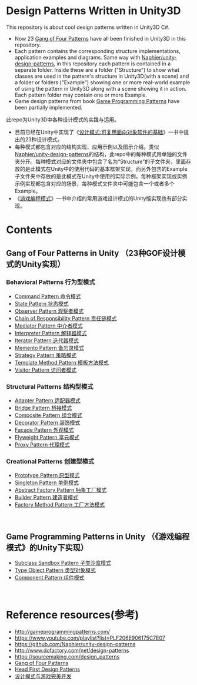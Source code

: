 # Design Patterns Written in Unity3D
This repository is about cool design patterns written in Unity3D C#. 
* Now 23 [Gang of Four Patterns] have all been finished in Unity3D in this repository.
* Each pattern contains the corresponding structure implementations, application examples and diagrams. Same way with [Naphier/unity-design-patterns], in this repository each pattern is contained in a separate folder. Inside these are a folder ("Structure") to show what classes are used in the pattern's structure in Unity3D(with a scene) and a folder or folders ("Example") showing one or more real-world example of using the pattern in Unity3D along with a scene showing it in action. Each pattern folder may contain one or more Example.
* Game design patterns from book [Game Programming Patterns] have been partially implemented.

此repo为Unity3D中各种设计模式的实践与运用。
* 目前已经在Unity中实现了《[设计模式:可复用面向对象软件的基础]》一书中提出的23种设计模式。
* 每种模式都包含对应的结构实现、应用示例以及图示介绍。类似[Naphier/unity-design-patterns]的结构，此repo中的每种模式用单独的文件夹分开。每种模式对应的文件夹中包含了名为“Structure”的子文件夹，里面存放的是此模式在Unity中的使用代码的基本框架实现，而另外包含的Example子文件夹中存放的是此模式在Unity中使用的实际示例。每种框架实现或实例示例实现都包含对应的场景，每种模式文件夹中可能包含一个或者多个Example。
* 《[游戏编程模式]》一书中介绍的常用游戏设计模式的Unity版实现也有部分实现。

# Contents
## Gang of Four Patterns in Unity （23种GOF设计模式的Unity实现）
### Behavioral Patterns 行为型模式
* [Command Pattern 命令模式]
* [State Pattern 状态模式]
* [Observer Pattern 观察者模式]
* [Chain of Responsibility Pattern 责任链模式]
* [Mediator Pattern 中介者模式]
* [Interpreter Pattern 解释器模式]
* [Iterator Pattern 迭代器模式]
* [Memento Pattern 备忘录模式]
* [Strategy Pattern 策略模式]
* [Template Method Pattern 模板方法模式]
* [Visitor Pattern 访问者模式]


### Structural Patterns 结构型模式
* [Adapter Pattern 适配器模式]
* [Bridge Pattern 桥接模式]
* [Composite Pattern 组合模式]
* [Decorator Pattern 装饰模式]
* [Facade Pattern 外观模式]
* [Flyweight Pattern 享元模式]
* [Proxy Pattern 代理模式]


### Creational Patterns 创建型模式
* [Prototype Pattern 原型模式]
* [Singleton Pattern 单例模式]
* [Abstract Factory Pattern 抽象工厂模式]
* [Builder Pattern 建造者模式]
* [Factory Method Pattern 工厂方法模式]

<br> 

## Game Programming Patterns in Unity （《游戏编程模式》的Unity下实现）
* [Subclass Sandbox Pattern 子类沙盒模式]
* [Type Object Pattern 类型对象模式]
* [Component Pattern 组件模式]

<br> 

# Reference resources(参考)

* http://gameprogrammingpatterns.com/
* https://www.youtube.com/playlist?list=PLF206E906175C7E07
* https://github.com/Naphier/unity-design-patterns
* http://www.dofactory.com/net/design-patterns
* https://sourcemaking.com/design_patterns
* [Gang of Four Patterns]
* [Head First Design Patterns]
* [设计模式与游戏完美开发]

[State Pattern 状态模式]:https://github.com/QianMo/Unity3D-Design-Patterns/tree/master/Assets/Behavioral%20Patterns/State%20Pattern
[Command Pattern 命令模式]: https://github.com/QianMo/Unity-Design-Pattern/tree/master/Assets/Behavioral%20Patterns/Command%20Pattern
[Observer Pattern 观察者模式]:https://github.com/QianMo/Unity-Design-Pattern/tree/master/Assets/Behavioral%20Patterns/Observer%20Pattern
[Chain of Responsibility Pattern 责任链模式]:https://github.com/QianMo/Unity-Design-Pattern/tree/master/Assets/Behavioral%20Patterns/Chain%20of%20Responsibility%20Pattern
[Mediator Pattern 中介者模式]:https://github.com/QianMo/Unity-Design-Pattern/tree/master/Assets/Behavioral%20Patterns/Mediator%20Pattern
[Interpreter Pattern 解释器模式]:https://github.com/QianMo/Unity-Design-Pattern/tree/master/Assets/Behavioral%20Patterns/Interpreter%20Pattern
[Iterator Pattern 迭代器模式]:https://github.com/QianMo/Unity-Design-Pattern/tree/master/Assets/Behavioral%20Patterns/Iterator%20Pattern
[Memento Pattern 备忘录模式]:https://github.com/QianMo/Unity-Design-Pattern/tree/master/Assets/Behavioral%20Patterns/Memento%20Pattern
[Strategy Pattern 策略模式]:https://github.com/QianMo/Unity-Design-Pattern/tree/master/Assets/Behavioral%20Patterns/Strategy%20Pattern
[Template Method Pattern 模板方法模式]:https://github.com/QianMo/Unity-Design-Pattern/tree/master/Assets/Behavioral%20Patterns/Template%20Method%20Pattern
[Visitor Pattern 访问者模式]:https://github.com/QianMo/Unity-Design-Pattern/tree/master/Assets/Behavioral%20Patterns/Visitor%20Pattern
[Adapter Pattern 适配器模式]:https://github.com/QianMo/Unity-Design-Pattern/tree/master/Assets/Structural%20Patterns/Adapter%20Pattern
[Bridge Pattern 桥接模式]:https://github.com/QianMo/Unity-Design-Pattern/tree/master/Assets/Structural%20Patterns/Bridge%20Pattern
[Composite Pattern 组合模式]:https://github.com/QianMo/Unity-Design-Pattern/tree/master/Assets/Structural%20Patterns/Composite%20Pattern
[Decorator Pattern 装饰模式]:https://github.com/QianMo/Unity-Design-Pattern/tree/master/Assets/Structural%20Patterns/Decorator%20Pattern
[Facade Pattern 外观模式]:https://github.com/QianMo/Unity-Design-Pattern/tree/master/Assets/Structural%20Patterns/Facade%20Pattern
[Flyweight Pattern 享元模式]:https://github.com/QianMo/Unity-Design-Pattern/tree/master/Assets/Structural%20Patterns/Flyweight%20Pattern
[Proxy Pattern 代理模式]:https://github.com/QianMo/Unity-Design-Pattern/tree/master/Assets/Structural%20Patterns/Proxy%20Pattern
[Abstract Factory Pattern 抽象工厂模式]:https://github.com/QianMo/Unity-Design-Pattern/tree/master/Assets/Creational%20Patterns/Abstract%20Factory%20Pattern
[Builder Pattern 建造者模式]:https://github.com/QianMo/Unity-Design-Pattern/tree/master/Assets/Creational%20Patterns/Builder%20Pattern
[Factory Method Pattern 工厂方法模式]:https://github.com/QianMo/Unity-Design-Pattern/tree/master/Assets/Creational%20Patterns/Factory%20Method%20Pattern
[Prototype Pattern 原型模式]:https://github.com/QianMo/Unity-Design-Pattern/tree/master/Assets/Creational%20Patterns/Prototype%20Pattern
[Singleton Pattern 单例模式]:https://github.com/QianMo/Unity-Design-Pattern/tree/master/Assets/Creational%20Patterns/Singleton%20Pattern

[Subclass Sandbox Pattern 子类沙盒模式]:https://github.com/QianMo/Unity-Design-Pattern/tree/master/Assets/Game%20Programming%20Patterns/SubclassSandbox%20Pattern
[Type Object Pattern 类型对象模式]:https://github.com/QianMo/Unity-Design-Pattern/tree/master/Assets/Game%20Programming%20Patterns/Type%20Object%20Pattern
[Component Pattern 组件模式]:https://github.com/QianMo/Unity-Design-Pattern/tree/master/Assets/Game%20Programming%20Patterns/Component%20Pattern







[Gang of Four Patterns]:https://www.amazon.com/Design-Patterns-Elements-Reusable-Object-Oriented/dp/0201633612/ref=sr_1_1?ie=UTF8&qid=1476338345&sr=8-1&keywords=design+patterns
[Game Programming Patterns]:http://gameprogrammingpatterns.com/
[设计模式:可复用面向对象软件的基础]:https://www.amazon.cn/%E8%AE%A1%E7%AE%97%E6%9C%BA%E7%A7%91%E5%AD%A6%E4%B8%9B%E4%B9%A6-%E8%AE%BE%E8%AE%A1%E6%A8%A1%E5%BC%8F-%E5%8F%AF%E5%A4%8D%E7%94%A8%E9%9D%A2%E5%90%91%E5%AF%B9%E8%B1%A1%E8%BD%AF%E4%BB%B6%E7%9A%84%E5%9F%BA%E7%A1%80-Erich-Gamma/dp/B001130JN8/ref=sr_1_1?ie=UTF8&qid=1476338390&sr=8-1&keywords=%E8%AE%BE%E8%AE%A1%E6%A8%A1%E5%BC%8F
[游戏编程模式]:http://gameprogrammingpatterns.com/
[Head First Design Patterns]:https://www.amazon.com/dp/0596007124//ref=cm_sw_su_dp?tag=nethta-20
[Naphier/unity-design-patterns]:https://github.com/Naphier/unity-design-patterns
[设计模式与游戏完美开发]:https://www.amazon.cn/dp/B01N9GO0ZC
